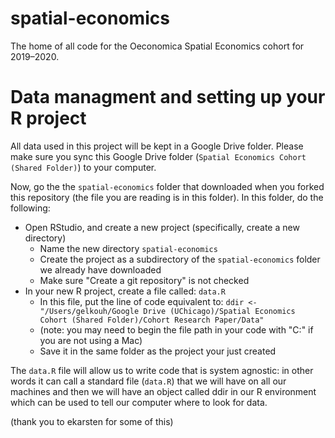 # spatial-economics
The home of all code for the Oeconomica Spatial Economics cohort for 2019–2020.

# Data managment and setting up your R project
All data used in this project will be kept in a Google Drive folder. Please make sure you sync this Google Drive folder (`Spatial Economics Cohort (Shared Folder)`) to your computer.

Now, go the the `spatial-economics` folder that downloaded when you forked this repository (the file you are reading is in this folder). In this folder, do the following:
- Open RStudio, and create a new project (specifically, create a new directory)
  - Name the new directory `spatial-economics`
  - Create the project as a subdirectory of the `spatial-economics` folder we already have downloaded
  - Make sure "Create a git repository" is not checked
- In your new R project, create a file called: `data.R`
  - In this file, put the line of code equivalent to: `ddir <- "/Users/gelkouh/Google Drive (UChicago)/Spatial Economics Cohort (Shared Folder)/Cohort Research Paper/Data"` 
  - (note: you may need to begin the file path in your code with "C:" if you are not using a Mac)
  - Save it in the same folder as the project your just created
  
The `data.R` file will allow us to write code that is system agnostic: in other words it can call a standard file (`data.R`) that we will have on all our machines and then we will have an object called ddir in our R environment which can be used to tell our computer where to look for data. 

(thank you to ekarsten for some of this)
